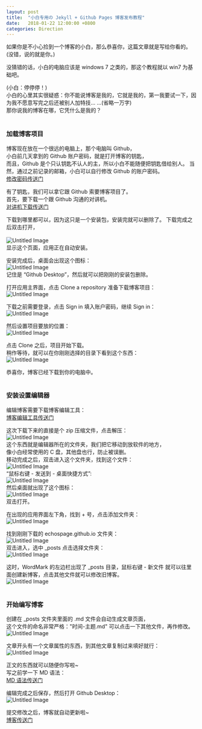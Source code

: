 ```yaml
---
layout: post
title:  "小白专用の Jekyll + Github Pages 博客发布教程"
date:   2018-01-22 12:00:00 +0800
categories: Direction
---
```


如果你是不小心捡到一个博客的小白，那么恭喜你，这篇文章就是写给你看的。<br>
(没错，说的就是你。)

没猜错的话，小白的电脑应该是 windows 7 之类的，那这个教程就以 win7 为基础吧。

(小白：停停停！)<br>
小白的心里其实很疑惑：你不能说博客是我的，它就是我的，第一我要试一下，因为我不愿意写完之后还被别人加特技... ...(省略一万字)<br>
那你说我的博客在哪，它凭什么是我的？<br><br>

### 加载博客项目

博客现在放在一个很远的电脑上，那个电脑叫 Github，<br>
小白前几天拿到的 Github 账户密码，就是打开博客的钥匙，<br>
而且，Github 是个只认钥匙不认人的主，所以小白不能随便把钥匙借给别人。
当然，通过之前记录的邮箱，小白可以自行修改 Github 的账户密码。<br>
[修改密码传送门][github-modifyPassword]

有了钥匙，我们可以拿它跟 Github 索要博客项目了。<br>
首先，要下载一个跟 Github 沟通的对讲机。<br>
[对讲机下载传送门][github-download]

下载到哪里都可以，因为这只是一个安装包，安装完就可以删除了。
下载完成之后双击打开，<br><br>
![Untitled Image](http://p2zucbwmj.bkt.clouddn.com/5SqWX)
<br>显示这个页面，应用正在自动安装。

安装完成后，桌面会出现这个图标：<br>
![Untitled Image](http://p2zucbwmj.bkt.clouddn.com/qXrx8)
<br>记住是 “Github Desktop”，然后就可以把刚刚的安装包删除。

打开应用主界面，点击 Clone a repository 准备下载博客项目：<br>
![Untitled Image](http://p2zucbwmj.bkt.clouddn.com/S3YIA)

下载之前需要登录，点击 Sign in 填入账户密码，继续 Sign in：<br>
![Untitled Image](http://p2zucbwmj.bkt.clouddn.com/AzRMB)

然后设置项目要放的位置：<br>
![Untitled Image](http://p2zucbwmj.bkt.clouddn.com/8yqyu)

点击 Clone 之后，项目开始下载。<br>
稍作等待，就可以在你刚刚选择的目录下看到这个东西：<br>
![Untitled Image](http://p2zucbwmj.bkt.clouddn.com/wSXF7)

恭喜你，博客已经下载到你的电脑中。
<br><br>

### 安装设置编辑器

编辑博客需要下载博客编辑工具：<br>
[博客编辑工具传送门][workmark-download]

这次下载下来的直接是个 zip 压缩文件，点击解压：<br>
![Untitled Image](http://p2zucbwmj.bkt.clouddn.com/GhKqk)
<br>这个东西就是编辑器所在的文件夹，我们把它移动到放软件的地方，<br>
像小白经常使用的 C 盘，其他盘也行，防止被误删。<br>
移动完成之后，双击进入这个文件夹，找到这个文件：<br>
![Untitled Image](http://p2zucbwmj.bkt.clouddn.com/sxr4A)
<br>“鼠标右键 - 发送到 - 桌面快捷方式”:<br>
![Untitled Image](http://p2zucbwmj.bkt.clouddn.com/4YNDF)
<br>然后桌面就出现了这个图标：<br>
![Untitled Image](http://p2zucbwmj.bkt.clouddn.com/HrQcC)
<br>双击打开。

在出现的应用界面左下角，找到 + 号，点击添加文件夹：<br>
![Untitled Image](http://p2zucbwmj.bkt.clouddn.com/bs5rU)

找到刚刚下载的 echospage.github.io 文件夹：<br>
![Untitled Image](http://p2zucbwmj.bkt.clouddn.com/TyRQc)
<br>双击进入，选中 _posts 点击选择文件夹：<br>
![Untitled Image](http://p2zucbwmj.bkt.clouddn.com/df5Dn)

这时，WordMark 的左边栏出现了 _posts 目录，鼠标右键 - 新文件 就可以往里面创建新博客，点击其他文件就可以修改旧博客。<br>
![Untitled Image](http://p2zucbwmj.bkt.clouddn.com/mj405)
<br><br>

### 开始编写博客

创建在 _posts 文件夹里面的 .md 文件会自动生成文章页面，<br>
这个文件的命名非常严格："时间-主题.md" 可以点击一下其他文件，再作修改。<br>
![Untitled Image](http://p2zucbwmj.bkt.clouddn.com/ABXRO)

文章开头有一个文章属性的东西，到其他文章复制过来填好就行：<br>
![Untitled Image](http://p2zucbwmj.bkt.clouddn.com/9waGx)

正文的东西就可以随便你写啦~<br>
写之前学一下 MD 语法：<br>
[MD 语法传送门][markdown-learn]

编辑完成之后保存，然后打开 Github Desktop：<br>
![Untitled Image](http://p2zucbwmj.bkt.clouddn.com/VqKw3)

提交修改之后，博客就自动更新啦~<br>
[博客传送门][eudemonia-url]

[github-modifyPassword]: https://github.com/password_reset
[github-download]: https://desktop.githubusercontent.com/releases/1.0.12-6fd0d962/GitHubDesktopSetup.exe
[workmark-download]: https://github.com/wordmark/wordmark/releases/download/v2.2.5/WordMark-win32-x64.zip
[markdown-learn]: https://www.jianshu.com/p/22ba695a7ce3
[eudemonia-url]: http://eudemonia.xyz